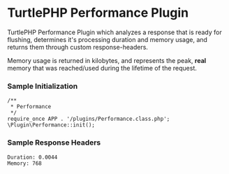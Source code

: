 TurtlePHP Performance Plugin
===
TurtlePHP Performance Plugin which analyzes a response that is ready for
flushing, determines it&#039;s processing duration and memory usage, and returns
them through custom response-headers.

Memory usage is returned in kilobytes, and represents the peak, **real** memory
that was reached/used during the lifetime of the request.

### Sample Initialization
    /**
     * Performance
     */
    require_once APP . '/plugins/Performance.class.php';
    \Plugin\Performance::init();

### Sample Response Headers
    Duration: 0.0044
    Memory: 768

